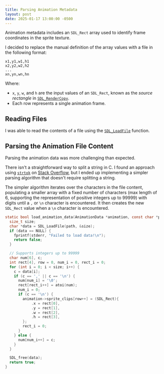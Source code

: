 ```yaml
---
title: Parsing Animation Metadata
layout: post
date: 2025-01-17 13:00:00 -0500
---
```


Animation metadata includes an `SDL_Rect` array used to identify frame coordinates in the sprite texture.

I decided to replace the manual definition of the array values with a file in the following format:

```
x1,y1,w1,h1
x2,y2,w2,h2
...
xn,yn,wn,hn
```

Where:

* `x`, `y`, `w`, and `h` are the input values of an `SDL_Rect`, known as the *source rectangle* in [`SDL_RenderCopy`](https://wiki.libsdl.org/SDL2/SDL_RenderCopy).
* Each row represents a single animation frame.

## Reading Files

I was able to read the contents of a file using the [`SDL_LoadFile`](https://wiki.libsdl.org/SDL2/SDL_LoadFile) function.

## Parsing the Animation File Content

Parsing the animation data was more challenging than expected.

There isn't a straightforward way to split a string in C. I found an approach using [`strtok`](https://en.cppreference.com/w/c/string/byte/strtok) on [Stack Overflow](https://stackoverflow.com/questions/9210528/split-string-with-delimiters-in-c), but I ended up implementing a simpler parsing algorithm that doesn't require splitting a string.

The simpler algorithm iterates over the characters in the file content, populating a smaller array with a fixed number of characters (max length of 6, supporting the representation of positive integers up to 99999) with digits until a `,` or `\n` character is encountered. It then creates the new `SDL_Rect` value when a `\n` character is encountered.

```c
static bool load_animation_data(AnimationData *animation, const char *path) {
  size_t size;
  char *data = SDL_LoadFile(path, &size);
  if (data == NULL) {
    fprintf(stderr, "Failed to load data!\n");
    return false;
  }

  // Supports integers up to 99999
  char num[6], c;
  int rect[4], row = 0, num_i = 0, rect_i = 0;
  for (int i = 0; i < size; i++) {
    c = data[i];
    if (c == ',' || c == '\n') {
      num[num_i] = '\0';
      rect[rect_i++] = atoi(num);
      num_i = 0;
      if (c == '\n') {
        animation->sprite_clips[row++] = (SDL_Rect){
            .x = rect[0],
            .y = rect[1],
            .w = rect[2],
            .h = rect[3],
        };
        rect_i = 0;
      }
    } else {
      num[num_i++] = c;
    }
  }

  SDL_free(data);
  return true;
}
```
